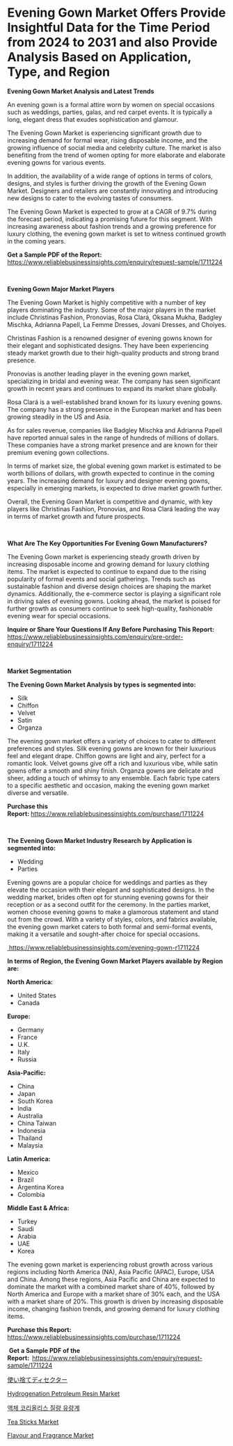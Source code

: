 <p><h1>Evening Gown Market Offers Provide Insightful Data for the Time Period from 2024 to 2031 and also Provide Analysis Based on Application, Type, and Region</h1></p><p><strong>Evening Gown Market Analysis and Latest Trends</strong></p>
<p><p>An evening gown is a formal attire worn by women on special occasions such as weddings, parties, galas, and red carpet events. It is typically a long, elegant dress that exudes sophistication and glamour.</p><p>The Evening Gown Market is experiencing significant growth due to increasing demand for formal wear, rising disposable income, and the growing influence of social media and celebrity culture. The market is also benefiting from the trend of women opting for more elaborate and elaborate evening gowns for various events.</p><p>In addition, the availability of a wide range of options in terms of colors, designs, and styles is further driving the growth of the Evening Gown Market. Designers and retailers are constantly innovating and introducing new designs to cater to the evolving tastes of consumers.</p><p>The Evening Gown Market is expected to grow at a CAGR of 9.7% during the forecast period, indicating a promising future for this segment. With increasing awareness about fashion trends and a growing preference for luxury clothing, the evening gown market is set to witness continued growth in the coming years.</p></p>
<p><strong>Get a Sample PDF of the Report:&nbsp;</strong> <a href="https://www.reliablebusinessinsights.com/enquiry/request-sample/1711224">https://www.reliablebusinessinsights.com/enquiry/request-sample/1711224</a></p>
<p>&nbsp;</p>
<p><strong>Evening Gown Major Market Players</strong></p>
<p><p>The Evening Gown Market is highly competitive with a number of key players dominating the industry. Some of the major players in the market include Christinas Fashion, Pronovias, Rosa Clará, Oksana Mukha, Badgley Mischka, Adrianna Papell, La Femme Dresses, Jovani Dresses, and Choiyes.</p><p>Christinas Fashion is a renowned designer of evening gowns known for their elegant and sophisticated designs. They have been experiencing steady market growth due to their high-quality products and strong brand presence.</p><p>Pronovias is another leading player in the evening gown market, specializing in bridal and evening wear. The company has seen significant growth in recent years and continues to expand its market share globally.</p><p>Rosa Clará is a well-established brand known for its luxury evening gowns. The company has a strong presence in the European market and has been growing steadily in the US and Asia.</p><p>As for sales revenue, companies like Badgley Mischka and Adrianna Papell have reported annual sales in the range of hundreds of millions of dollars. These companies have a strong market presence and are known for their premium evening gown collections.</p><p>In terms of market size, the global evening gown market is estimated to be worth billions of dollars, with growth expected to continue in the coming years. The increasing demand for luxury and designer evening gowns, especially in emerging markets, is expected to drive market growth further.</p><p>Overall, the Evening Gown Market is competitive and dynamic, with key players like Christinas Fashion, Pronovias, and Rosa Clará leading the way in terms of market growth and future prospects.</p></p>
<p>&nbsp;</p>
<p><strong>What Are The Key Opportunities For Evening Gown Manufacturers?</strong></p>
<p><p>The Evening Gown market is experiencing steady growth driven by increasing disposable income and growing demand for luxury clothing items. The market is expected to continue to expand due to the rising popularity of formal events and social gatherings. Trends such as sustainable fashion and diverse design choices are shaping the market dynamics. Additionally, the e-commerce sector is playing a significant role in driving sales of evening gowns. Looking ahead, the market is poised for further growth as consumers continue to seek high-quality, fashionable evening wear for special occasions.</p></p>
<p><strong>Inquire or Share Your Questions If Any Before Purchasing This Report:</strong> <a href="https://www.reliablebusinessinsights.com/enquiry/pre-order-enquiry/1711224">https://www.reliablebusinessinsights.com/enquiry/pre-order-enquiry/1711224</a></p>
<p>&nbsp;</p>
<p><strong>Market Segmentation</strong></p>
<p><strong>The Evening Gown Market Analysis by types is segmented into:</strong></p>
<p><ul><li>Silk</li><li>Chiffon</li><li>Velvet</li><li>Satin</li><li>Organza</li></ul></p>
<p><p>The evening gown market offers a variety of choices to cater to different preferences and styles. Silk evening gowns are known for their luxurious feel and elegant drape. Chiffon gowns are light and airy, perfect for a romantic look. Velvet gowns give off a rich and luxurious vibe, while satin gowns offer a smooth and shiny finish. Organza gowns are delicate and sheer, adding a touch of whimsy to any ensemble. Each fabric type caters to a specific aesthetic and occasion, making the evening gown market diverse and versatile.</p></p>
<p><strong>Purchase this Report:&nbsp;</strong><a href="https://www.reliablebusinessinsights.com/purchase/1711224">https://www.reliablebusinessinsights.com/purchase/1711224</a></p>
<p>&nbsp;</p>
<p><strong>The Evening Gown Market Industry Research by Application is segmented into:</strong></p>
<p><ul><li>Wedding</li><li>Parties</li></ul></p>
<p><p>Evening gowns are a popular choice for weddings and parties as they elevate the occasion with their elegant and sophisticated designs. In the wedding market, brides often opt for stunning evening gowns for their reception or as a second outfit for the ceremony. In the parties market, women choose evening gowns to make a glamorous statement and stand out from the crowd. With a variety of styles, colors, and fabrics available, the evening gown market caters to both formal and semi-formal events, making it a versatile and sought-after choice for special occasions.</p></p>
<p><a href="https://www.reliablebusinessinsights.com/evening-gown-r1711224">&nbsp;https://www.reliablebusinessinsights.com/evening-gown-r1711224</a></p>
<p><strong>In terms of Region, the Evening Gown Market Players available by Region are:</strong></p>
<p>
    <p> <strong> North America: </strong>
        <ul>
            <li>United States</li>
            <li>Canada</li>
        </ul>
        </p> 
    <p> <strong> Europe: </strong>
        <ul>
            <li>Germany</li>
            <li>France</li>
            <li>U.K.</li>
            <li>Italy</li>
            <li>Russia</li>
        </ul>
        </p> 
    <p> <strong> Asia-Pacific: </strong>
        <ul>
            <li>China</li>
            <li>Japan</li>
            <li>South Korea</li>
            <li>India</li>
            <li>Australia</li>
            <li>China Taiwan</li>
            <li>Indonesia</li>
            <li>Thailand</li>
            <li>Malaysia</li>
        </ul>
        </p> 
    <p> <strong> Latin America: </strong>
        <ul>
            <li>Mexico</li>
            <li>Brazil</li>
            <li>Argentina Korea</li>
            <li>Colombia</li>
        </ul>
        </p> 
    <p> <strong> Middle East & Africa: </strong>
        <ul>
            <li>Turkey</li>
            <li>Saudi</li>
            <li>Arabia</li>
            <li>UAE</li>
            <li>Korea</li>
        </ul>
    </p>
    </p>
<p><p>The evening gown market is experiencing robust growth across various regions including North America (NA), Asia Pacific (APAC), Europe, USA and China. Among these regions, Asia Pacific and China are expected to dominate the market with a combined market share of 40%, followed by North America and Europe with a market share of 30% each, and the USA with a market share of 20%. This growth is driven by increasing disposable income, changing fashion trends, and growing demand for luxury clothing items.</p></p>
<p><strong>Purchase this Report: </strong><a href="https://www.reliablebusinessinsights.com/purchase/1711224">https://www.reliablebusinessinsights.com/purchase/1711224</a></p>
<p>&nbsp;<strong>Get a Sample PDF of the Report:&nbsp;&nbsp;</strong><a href="https://www.reliablebusinessinsights.com/enquiry/request-sample/1711224">https://www.reliablebusinessinsights.com/enquiry/request-sample/1711224</a></p>
<p><strong></strong></p>
<p><p><a href="https://github.com/BoydYundt1/Market-Research-Report-List-1/blob/main/7560336126728.md">使い捨てディセクター</a></p><p><a href="https://github.com/derrinmiltonellis35gcl/Market-Research-Report-List-3/blob/main/hydrogenation-petroleum-resin-market.md">Hydrogenation Petroleum Resin Market</a></p><p><a href="https://github.com/rrmadityapu/Market-Research-Report-List-1/blob/main/9775176123576.md">액체 코리올리스 질량 유량계</a></p><p><a href="https://issuu.com/reportprime-2/docs/tea-sticks-market-size-2030.pptx">Tea Sticks Market</a></p><p><a href="https://issuu.com/reportprime-2/docs/flavour-and-fragrance-market-size-2030.pptx">Flavour and Fragrance Market</a></p></p>